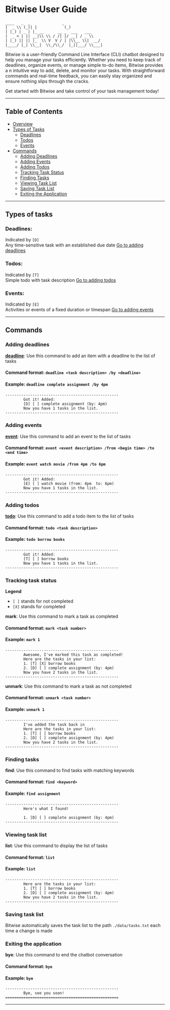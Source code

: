 # Bitwise User Guide

```
____   _  _              _            
|  _ \\ (_)| |            (_)           
| |_) | _ | |_ __      __ _  ___   ___ 
|  _ < | || __|\\ \\ / /| |/ __| / _ \\ 
| |_) || || |_  \\ V  V / | |\\__ \\|  __/
|____/ |_| \\__|  \\_/\\_/  |_||___/ \\___|                                      
```

Bitwise is a user-friendly Command Line Interface (CLI) chatbot designed 
to help you manage your tasks efficiently. Whether you need to keep track 
of deadlines, organize events, or manage simple to-do items, Bitwise provides a
n intuitive way to add, delete, and monitor your tasks. With straightforward 
commands and real-time feedback, you can easily stay organized and ensure nothing 
slips through the cracks.

Get started with Bitwise and take control of your task management today!

---

## Table of Contents
- [Overview](#bitwise-user-guide)
- [Types of Tasks](#types-of-tasks)
    - [Deadlines](#deadlines)
    - [Todos](#todos)
    - [Events](#events)
- [Commands](#commands)
    - [Adding Deadlines](#adding-deadlines)
    - [Adding Events](#adding-events)
    - [Adding Todos](#adding-todos)
    - [Tracking Task Status](#tracking-task-status)
    - [Finding Tasks](#finding-tasks)
    - [Viewing Task List](#viewing-task-list)
    - [Saving Task List](#saving-task-list)
    - [Exiting the Application](#exiting-the-application)

---

## Types of tasks
### Deadlines: 
Indicated by `[D]` <br>
Any time-sensitive task with an established due date
[Go to adding deadlines](#adding-deadlines)
### Todos: 
Indicated by `[T]` <br>
Simple todo with task description
[Go to adding todos](#adding-todos)
### Events: 
Indicated by `[E]` <br>
Activities or events of a fixed duration or timespan
[Go to adding events](#adding-events)

---

## Commands
### Adding deadlines

**[deadline](#deadlines)**: Use this command to add an item with a deadline to the list of tasks

#### Command format: `deadline <task description> /by <deadline>`

#### Example: `deadline complete assignment /by 4pm`
```
--------------------------------------------------
        Got it! Added:
        [D] [ ] complete assignment (by: 4pm)
        Now you have 1 tasks in the list.
--------------------------------------------------
```

### Adding events

**[event](#events)**: Use this command to add an event to the list of tasks

#### Command format: `event <event description> /from <begin time> /to <end time>`

#### Example: `event watch movie /from 4pm /to 6pm`
```
--------------------------------------------------
        Got it! Added:
        [E] [ ] watch movie (from: 4pm  to: 6pm)
        Now you have 1 tasks in the list.
--------------------------------------------------
```

### Adding todos

**[todo](#todos)**: Use this command to add a todo item to the list of tasks

#### Command format: `todo <task description>`

#### Example: `todo borrow books`
```
--------------------------------------------------
        Got it! Added:
        [T] [ ] borrow books
        Now you have 1 tasks in the list.
--------------------------------------------------
```

### Tracking task status

**Legend**
- `[ ]` stands for not completed
- `[X]` stands for completed

**mark**: Use this command to mark a task as completed

#### Command format: `mark <task number>`

#### Example: `mark 1`
```
--------------------------------------------------
        Awesome, I've marked this task as completed!
        Here are the tasks in your list: 
        1. [T] [X] borrow books
        2. [D] [ ] complete assignment (by: 4pm)
        Now you have 2 tasks in the list.
--------------------------------------------------
```

**unmark**: Use this command to mark a task as not completed

#### Command format: `unmark <task number>`

#### Example: `unmark 1`
```
--------------------------------------------------
        I've added the task back in
        Here are the tasks in your list: 
        1. [T] [ ] borrow books
        2. [D] [ ] complete assignment (by: 4pm)
        Now you have 2 tasks in the list.
--------------------------------------------------
```

### Finding tasks

**find**: Use this command to find tasks with matching keywords

#### Command format: `find <keyword>`

#### Example: `find assignment`
```
--------------------------------------------------
        Here's what I found!

        1. [D] [ ] complete assignment (by: 4pm)
--------------------------------------------------
```

### Viewing task list

**list**: Use this command to display the list of tasks

#### Command format: `list`

#### Example: `list`
```
--------------------------------------------------
        Here are the tasks in your list: 
        1. [T] [ ] borrow books
        2. [D] [ ] complete assignment (by: 4pm)
        Now you have 2 tasks in the list.
--------------------------------------------------
```
### Saving task list

Bitwise automatically saves the task list to the path `./data/tasks.txt` each time a change is made

### Exiting the application

**bye**: Use this command to end the chatbot conversation

#### Command format: `bye`

#### Example: `bye`
```
--------------------------------------------------
        Bye, see you soon!
==================================================
```
---